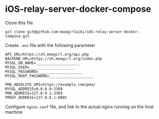 # iOS-relay-server-docker-compose

Clone this file 
```
git clone git@github.com:moegirlwiki/iOS-relay-server-docker-compose.git
```

Create `.env` file with the following parameter
```
API_URL=https://zh.moegirl.org/api.php
BACKEND_URL=https://zh.moegirl.org/index.php
MYSQL_DB_NAME=____________________
MYSQL_USER=____________________
MYSQL_PASSWORD=____________________
MYSQL_ROOT_PASSWORD=____________________

PMA_ABSOLUTE_URI=https://example.com/pma/
MYSQL_ADDRESS=0.0.0.0:3368
PMA_ADDRESS=127.0.0.1:3369
PROXY_ADDRESS=127.0.0.1:8085
```


Configure `nginx.conf` file, and link to the actual nginx running on the host machine
